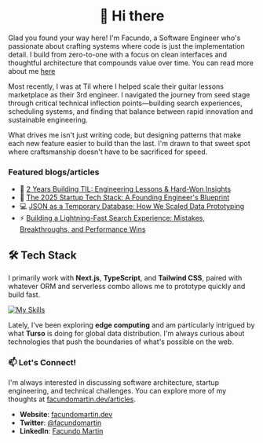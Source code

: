 <h1 align="center">👋 Hi there</h3> 

Glad you found your way here! I'm Facundo, a Software Engineer who's passionate about crafting systems where code is just the implementation detail. I build from zero-to-one with a focus on clean interfaces and thoughtful architecture that compounds value over time. You can read more about me [here](https://facundomartin.dev/about)

Most recently, I was at Til where I helped scale their guitar lessons marketplace as their 3rd engineer. I navigated the journey from seed stage through critical technical inflection points—building search experiences, scheduling systems, and finding that balance between rapid innovation and sustainable engineering.

What drives me isn't just writing code, but designing patterns that make each new feature easier to build than the last. I'm drawn to that sweet spot where craftsmanship doesn't have to be sacrificed for speed.

### Featured blogs/articles

- 🧠 [2 Years Building TIL: Engineering Lessons & Hard-Won Insights](https://facundomartin.dev/articles/two-years-building-til-engineering-lessons-and-hard-won-insights)
- 🚀 [The 2025 Startup Tech Stack: A Founding Engineer's Blueprint](https://facundomartin.dev/articles/the-2025-startup-tech-stack-a-founding-engineers-opinionated-blueprint) 
- 💻 [JSON as a Temporary Database: How We Scaled Data Prototyping](https://facundomartin.dev/articles/JSON-as-a-temporary-database-how-we-scaled-data-prototyping)
- ⚡ [Building a Lightning-Fast Search Experience: Mistakes, Breakthroughs, and Performance Wins](https://facundomartin.dev/articles/building-a-lightning-fast-search-experience-mistakes-breakthroughs-and-performance-wins)

## 🛠️ Tech Stack

I primarily work with **Next.js**, **TypeScript**, and **Tailwind CSS**, paired with whatever ORM and serverless combo allows me to prototype quickly and build fast.

[![My Skills](https://skillicons.dev/icons?i=nextjs,ts,tailwind,prisma,planetscale,supabase,postgres,vercel,aws,cloudflare,git,github,vscode)](https://skillicons.dev)

Lately, I've been exploring **edge computing** and am particularly intrigued by what **Turso** is doing for global data distribution. I'm always curious about technologies that push the boundaries of what's possible on the web.

### 📫 Let's Connect!

I'm always interested in discussing software architecture, startup engineering, and technical challenges. You can explore more of my thoughts at [facundomartin.dev/articles](https://facundomartin.dev/articles).

- **Website**: [facundomartin.dev](https://facundomartin.dev)
- **Twitter**: [@facundomartin](https://twitter.com/facundomartin)
- **LinkedIn**: [Facundo Martin](https://www.linkedin.com/in/facundo-martin-dev/)
